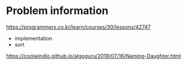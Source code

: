 # Problem information

<https://programmers.co.kr/learn/courses/30/lessons/42747>

- implementation
- sort

<https://coolwindjo.github.io/algoguru/2019/07/16/Naming-Daughter.html>
